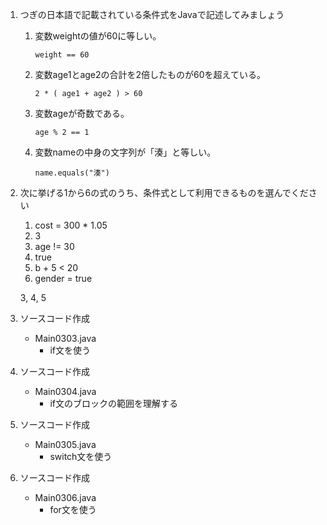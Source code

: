 1. つぎの日本語で記載されている条件式をJavaで記述してみましょう
    1. 変数weightの値が60に等しい。

        `weight == 60`

    2. 変数age1とage2の合計を2倍したものが60を超えている。

        `2 * ( age1 + age2 ) > 60`

    3. 変数ageが奇数である。

        `age % 2 == 1`

    4. 変数nameの中身の文字列が「湊」と等しい。

        `name.equals("湊")`

2. 次に挙げる1から6の式のうち、条件式として利用できるものを選んでください

    1. cost = 300 * 1.05
    2. 3
    3. age != 30
    4. true
    5. b + 5 < 20
    6. gender = true

    3, 4, 5

3. ソースコード作成　
    - Main0303.java
        - if文を使う

4. ソースコード作成　
    - Main0304.java
        - if文のブロックの範囲を理解する

5. ソースコード作成　
    - Main0305.java
        - switch文を使う

6. ソースコード作成　
    - Main0306.java
        - for文を使う


